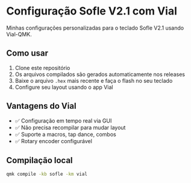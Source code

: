 # Configuração Sofle V2.1 com Vial

Minhas configurações personalizadas para o teclado Sofle V2.1 usando Vial-QMK.

## Como usar

1. Clone este repositório
2. Os arquivos compilados são gerados automaticamente nos releases
3. Baixe o arquivo `.hex` mais recente e faça o flash no seu teclado
4. Configure seu layout usando o app Vial

## Vantagens do Vial

- ✅ Configuração em tempo real via GUI
- ✅ Não precisa recompilar para mudar layout
- ✅ Suporte a macros, tap dance, combos
- ✅ Rotary encoder configurável

## Compilação local

```bash
qmk compile -kb sofle -km vial
```